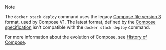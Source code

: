 > [!NOTE]
>
> The `docker stack deploy` command uses the legacy
> [Compose file version 3](../reference/compose-file/legacy-versions.md)
> format, used by Compose V1. The latest format, defined by the
> [Compose specification](../reference/compose-file/index.md)
> isn't compatible with the `docker stack deploy` command.
>
> For more information about the evolution of Compose, see
> [History of Compose](../manuals/compose/intro/history.md).
